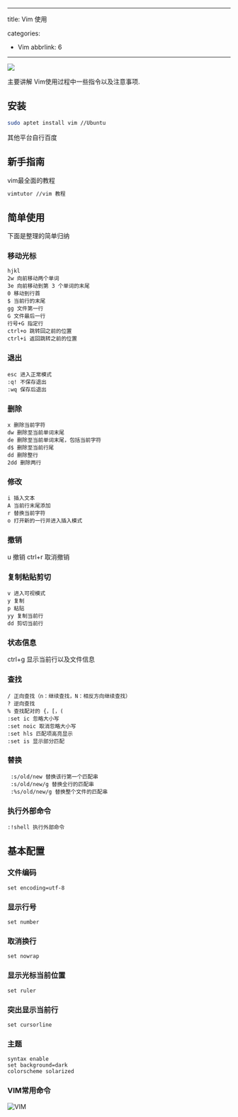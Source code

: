 
---
title: Vim 使用

categories:
  - Vim
abbrlink: 6
---

![](http://wx4.sinaimg.cn/mw690/005Jjo4tly1fv60f6mxjyj30gk0dtaah.jpg)

主要讲解 Vim使用过程中一些指令以及注意事项.
<!-- more -->

## 安装

```sh
sudo aptet install vim //Ubuntu
```

其他平台自行百度

## 新手指南

vim最全面的教程

```sh
vimtutor //vim 教程
```

## 简单使用

下面是整理的简单归纳

### 移动光标

```vim
hjkl
2w 向前移动两个单词
3e 向前移动到第 3 个单词的末尾
0 移动到行首
$ 当前行的末尾
gg 文件第一行
G 文件最后一行
行号+G 指定行
ctrl+o 跳转回之前的位置
ctrl+i 返回跳转之前的位置
```

### 退出

```vim
esc 进入正常模式
:q! 不保存退出
:wq 保存后退出

```

### 删除

```vim
x 删除当前字符
dw 删除至当前单词末尾
de 删除至当前单词末尾，包括当前字符
d$ 删除至当前行尾
dd 删除整行
2dd 删除两行
```

### 修改

```vim
i 插入文本
A 当前行末尾添加
r 替换当前字符
o 打开新的一行并进入插入模式
```

### 撤销

u 撤销
ctrl+r 取消撤销

### 复制粘贴剪切

```vim
v 进入可视模式
y 复制
p 粘贴
yy 复制当前行
dd 剪切当前行
```

### 状态信息

ctrl+g 显示当前行以及文件信息

### 查找

```vim
/ 正向查找（n：继续查找，N：相反方向继续查找）
? 逆向查找
% 查找配对的 {，[，(
:set ic 忽略大小写
:set noic 取消忽略大小写
:set hls 匹配项高亮显示
:set is 显示部分匹配
```

### 替换

```vim
 :s/old/new 替换该行第一个匹配串
 :s/old/new/g 替换全行的匹配串
 :%s/old/new/g 替换整个文件的匹配串
```

### 执行外部命令

```vim
:!shell 执行外部命令
```

## 基本配置

### 文件编码

```vim
set encoding=utf-8
```

### 显示行号

```vim
set number
```

### 取消换行

```vim
set nowrap
```

### 显示光标当前位置

```vim
set ruler
```

### 突出显示当前行

```vim
set cursorline
```

### 主题

```vim
syntax enable
set background=dark
colorscheme solarized
```

### VIM常用命令

![VIM](http://wx4.sinaimg.cn/mw690/005Jjo4tly1fv60gszcbkj30ps0r2q3o.jpg)